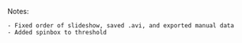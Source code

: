 Notes:

    - Fixed order of slideshow, saved .avi, and exported manual data
	- Added spinbox to threshold
